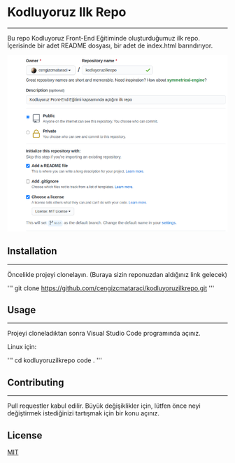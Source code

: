 # Kodluyoruz Ilk Repo
---------------------------------------------

Bu repo Kodluyoruz Front-End Eğitiminde oluşturduğumuz ilk repo. İçerisinde bir adet README dosyası, bir adet de index.html barındırıyor.

![Lorem Picsum Gorsel](https://github.com/Kodluyoruz/taskforce/blob/main/git/odev1/figures/github.png)



## Installation
------------------------------------------------

Öncelikle projeyi clonelayın. (Buraya sizin reponuzdan aldığınız link gelecek)

'''
git clone https://github.com/cengizcmataraci/kodluyoruzilkrepo.git
'''

## Usage
----------------------------------------------------

Projeyi cloneladıktan sonra Visual Studio Code programında açınız.

Linux için:

'''
cd kodluyoruzilkrepo
code .
'''

## Contributing
------------------------------------------------------

Pull requestler kabul edilir. Büyük değişiklikler için, lütfen önce neyi değiştirmek istediğinizi tartışmak için bir konu açınız.

## License


[MIT](https://choosealicense.com/licenses/mit/)